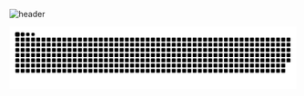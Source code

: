 ![header](https://capsule-render.vercel.app/api?type=waving&color=white&height=300&section=header&text=Shape581&fontSize=90&animation=fadeIn&fontAlignY=38&desc=Développeur%20CSharp&descAlignY=51&descAlign=62)

<picture>
  <source media="(prefers-color-scheme: dark)" srcset="https://raw.githubusercontent.com/platane/platane/output/github-contribution-grid-snake-dark.svg">
  <source media="(prefers-color-scheme: light)" srcset="https://raw.githubusercontent.com/platane/platane/output/github-contribution-grid-snake.svg">
  <img alt="github contribution grid snake animation" src="https://raw.githubusercontent.com/platane/platane/output/github-contribution-grid-snake.svg">
</picture>
